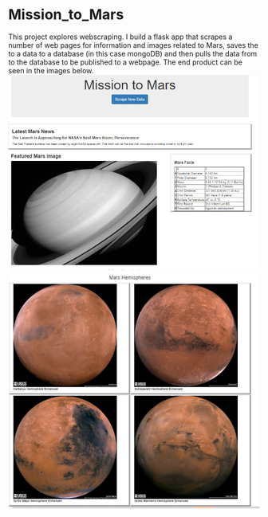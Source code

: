 # Mission_to_Mars
This project explores webscraping. I build a flask app that scrapes a number of web pages for information and images related to Mars, saves the to a data to a database (in this case mongoDB) and then pulls the data from to the database to be published to a webpage. The end product can be seen in the images below. 
![image 1](https://github.com/clemiblac/Mission_to_Mars/blob/master/images_of_final_app/final_app_1.PNG)
![image 2](https://github.com/clemiblac/Mission_to_Mars/blob/master/images_of_final_app/final_app_2.PNG)
